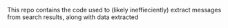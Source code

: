 This repo contains the code used to (likely ineffieciently) extract messages from search results, along with data extracted

